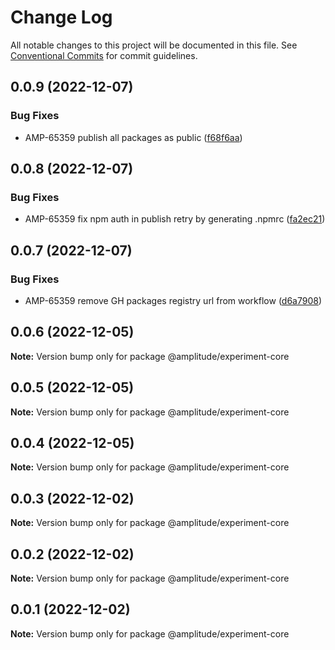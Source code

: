 # Change Log

All notable changes to this project will be documented in this file.
See [Conventional Commits](https://conventionalcommits.org) for commit guidelines.

## 0.0.9 (2022-12-07)


### Bug Fixes

* AMP-65359 publish all packages as public ([f68f6aa](https://github.com/amplitude-alpha/amplitude-sdk-typescript/commit/f68f6aacf089ccf063d889891a3d57fae7f2b444))





## 0.0.8 (2022-12-07)


### Bug Fixes

* AMP-65359 fix npm auth in publish retry by generating .npmrc ([fa2ec21](https://github.com/amplitude-alpha/amplitude-sdk-typescript/commit/fa2ec2150c2afa563152055abaee804dd93c9a6c))





## 0.0.7 (2022-12-07)


### Bug Fixes

* AMP-65359 remove GH packages registry url from workflow ([d6a7908](https://github.com/amplitude-alpha/amplitude-sdk-typescript/commit/d6a7908c9a1be2a989d874bb9f8ba568f01f8777))





## 0.0.6 (2022-12-05)

**Note:** Version bump only for package @amplitude/experiment-core





## 0.0.5 (2022-12-05)

**Note:** Version bump only for package @amplitude/experiment-core





## 0.0.4 (2022-12-05)

**Note:** Version bump only for package @amplitude/experiment-core





## 0.0.3 (2022-12-02)

**Note:** Version bump only for package @amplitude/experiment-core





## 0.0.2 (2022-12-02)

**Note:** Version bump only for package @amplitude/experiment-core





## 0.0.1 (2022-12-02)

**Note:** Version bump only for package @amplitude/experiment-core
